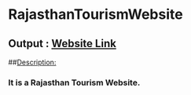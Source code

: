# RajasthanTourismWebsite
## Output : [Website Link](https://aditiisharmaa.github.io/RajasthanTourismWebsite/RajasthanTourism-main/index.html)

##<ins>Description:</ins>
### It is a Rajasthan Tourism Website.
